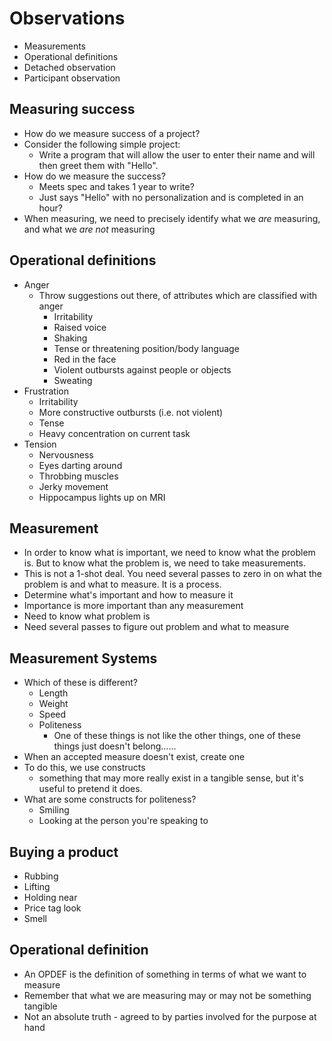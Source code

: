 # Observations
* Measurements
* Operational definitions
* Detached observation
* Participant observation

## Measuring success
* How do we measure success of a project?
* Consider the following simple project:
    * Write a program that will allow the user to enter their name and will then greet them with "Hello".
* How do we measure the success?
    * Meets spec and takes 1 year to write?
    * Just says "Hello" with no personalization and is completed in an hour?
* When measuring, we need to precisely identify what we *are* measuring, and what we *are not* measuring

## Operational definitions
* Anger
	* Throw suggestions out there, of attributes which are classified with anger
		* Irritability
		* Raised voice
		* Shaking
		* Tense or threatening position/body language
		* Red in the face
		* Violent outbursts against people or objects
		* Sweating
* Frustration
	* Irritability
	* More constructive outbursts (i.e. not violent)
	* Tense
	* Heavy concentration on current task
* Tension
	* Nervousness
	* Eyes darting around
	* Throbbing muscles
	* Jerky movement
	* Hippocampus lights up on MRI
## Measurement
* In order to know what is important, we need to know what the problem is. But to know what the problem is, we need to take measurements.
* This is not a 1-shot deal. You need several passes to zero in on what the problem is and what to measure. It is a process.
* Determine what's important and how to measure it
* Importance is more important than any measurement
* Need to know what problem is
* Need several passes to figure out problem and what to measure

## Measurement Systems
* Which of these is different?
	* Length
	* Weight
	* Speed
	* Politeness
		* One of these things is not like the other things, one of these things just doesn't belong......
* When an accepted measure doesn't exist, create one
* To do this, we use constructs
	* something that may more really exist in a tangible sense, but it's useful to pretend it does.
* What are some constructs for politeness?
	* Smiling
	* Looking at the person you're speaking to

## Buying a product
* Rubbing
* Lifting
* Holding near
* Price tag look
* Smell

## Operational definition
* An OPDEF is the definition of something in terms of what we want to measure
* Remember that what we are measuring may or may not be something tangible
* Not an absolute truth - agreed to by parties involved for the purpose at hand
